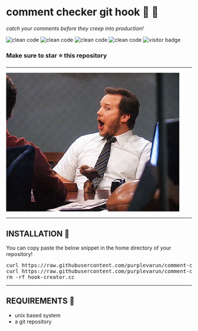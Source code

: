 # comment checker git hook 🤫 🚀

<var>catch your comments before they creep into production!</var>

![clean code](https://img.shields.io/badge/-clean%20code-success)
![clean code](https://img.shields.io/badge/-git-red)
![clean code](https://img.shields.io/badge/-open%20source-blue)
![clean code](https://img.shields.io/badge/-c%2B%2B-ff69b4)
![visitor badge](https://visitor-badge.glitch.me/badge?page_id=purplevarun.comment-checker-git-hook)

### Make sure to star ⭐️ this repository

---

![WOW](./assets//wow-gif.gif)

---

## INSTALLATION 💪

You can copy paste the below snippet in the home directory of your repository!

<pre>
curl https://raw.githubusercontent.com/purplevarun/comment-checker-git-hook/main/hook.cc > hook-creator.cc
curl https://raw.githubusercontent.com/purplevarun/comment-checker-git-hook/main/install.sh | bash
rm -rf hook-creator.cc
</pre>

---

## REQUIREMENTS 📝

-   unix based system
-   a git repository
